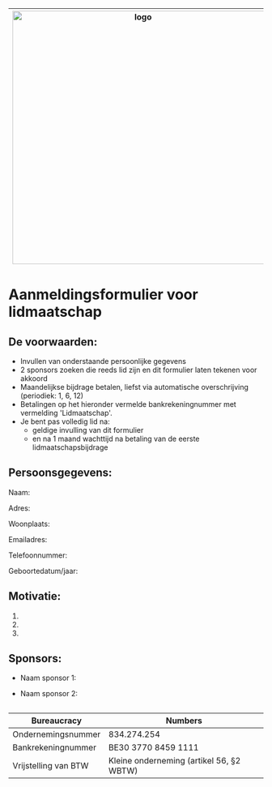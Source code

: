 <img src="https://user-images.githubusercontent.com/3314026/135162870-d252713e-00ca-4fdb-ad9d-b74d29b36c53.gif" alt="logo" width="500"/> | Voidwarranties VZW, Hackerspace Antwerpen Saturnusstraat 29, 2600 Antwerpen
------------ | -------------
# Aanmeldingsformulier voor lidmaatschap
## De voorwaarden:
- Invullen van onderstaande persoonlijke gegevens
- 2 sponsors zoeken die reeds lid zijn en dit formulier laten tekenen voor akkoord
- Maandelijkse bijdrage betalen, liefst via automatische overschrijving (periodiek: 1, 6, 12)
- Betalingen op het hieronder vermelde bankrekeningnummer met vermelding 'Lidmaatschap'.
- Je bent pas volledig lid na:
  - geldige invulling van dit formulier 
  - en na 1 maand wachttijd na betaling van de eerste lidmaatschapsbijdrage

## Persoonsgegevens:

Naam: 

Adres:

Woonplaats:

Emailadres:

Telefoonnummer:

Geboortedatum/jaar: 

## Motivatie:

1.
2.
3.

## Sponsors:
- Naam sponsor 1: 

- Naam sponsor 2:

## 
Bureaucracy | Numbers
------------ | -------------
Ondernemingsnummer | 834.274.254
Bankrekeningnummer | BE30 3770 8459 1111
Vrijstelling van BTW | Kleine onderneming (artikel 56, §2 WBTW)

